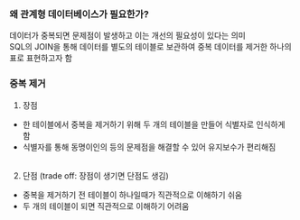 ### 왜 관계형 데이터베이스가 필요한가?<BR>
데이터가 중복되면 문제점이 발생하고 이는 개선의 필요성이 있다는 의미<BR>
SQL의 JOIN을 통해 데이터를 별도의 테이블로 보관하여 중복 데이터를 제거한 하나의 표로 표현하고자 함


### 중복 제거<BR>
1. 장점
- 한 테이블에서 중복을 제거하기 위해 두 개의 테이블을 만들어 식별자로 인식하게 함<BR>
- 식별자를 통해 동명이인의 등의 문제점을 해결할 수 있어 유지보수가 편리해짐<BR><BR>

2. 단점 (trade off: 장점이 생기면 단점도 생김) <BR>
- 중복을 제거하기 전 테이블이 하나일때가 직관적으로 이해하기 쉬움<BR>
- 두 개의 테이블이 되면 직관적으로 이해하기 어려움<BR><BR>


